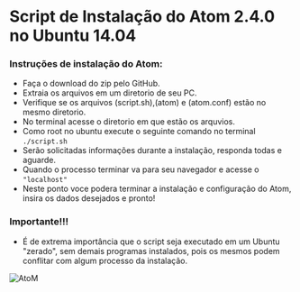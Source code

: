 # Script de Instalação do Atom 2.4.0 no Ubuntu 14.04

### Instruções de instalação do Atom:

- Faça o download do zip pelo GitHub.
- Extraia os arquivos em um diretorio de seu PC.
- Verifique se os arquivos (script.sh),(atom) e (atom.conf) estão no mesmo diretorio.
- No terminal acesse o diretorio em que estão os arquvios.
- Como root no ubuntu execute o seguinte comando no terminal   ``./script.sh``
- Serão solicitadas informações durante a instalação, responda todas e aguarde.
- Quando o processo terminar va para seu navegador e acesse o ``"localhost"``
- Neste ponto voce podera terminar a instalação e configuração do Atom, insira os dados desejados e pronto!

### Importante!!!
- É de extrema importância que o script seja executado em um Ubuntu "zerado", sem demais programas instalados, pois os mesmos podem conflitar com algum processo da instalação.

![AtoM](https://www.artefactual.com/wp-content/uploads/2013/10/atom-1024x354.png)   

